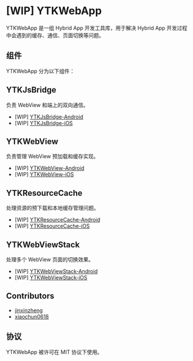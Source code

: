 # [WIP] YTKWebApp

YTKWebApp 是一组 Hybrid App 开发工具库，用于解决 Hybrid App 开发过程中会遇到的缓存、通信、页面切换等问题。

## 组件

YTKWebApp 分为以下组件：

## YTKJsBridge

负责 WebView 和端上的双向通信。

* [WIP] [YTKJsBridge-Android](https://github.com/yuantiku/YTKJsBridge-Android)
* [WIP] [YTKJsBridge-iOS](https://github.com/yuantiku/YTKJsBridge-iOS)

## YTKWebView

负责管理 WebView 预加载和缓存实现。

* [WIP] [YTKWebView-Android](https://github.com/yuantiku/YTKWebView-Android)
* [WIP] [YTKWebView-iOS](https://github.com/yuantiku/YTKWebView-iOS)

## YTKResourceCache

处理资源的预下载和本地缓存管理问题。

* [WIP] [YTKResourceCache-Android](https://github.com/yuantiku/YTKResourceCache-Android)
* [WIP] [YTKResourceCache-iOS](https://github.com/yuantiku/YTKResourceCache-iOS)

## YTKWebViewStack

处理多个 WebView 页面的切换效果。

* [WIP] [YTKWebViewStack-Android](https://github.com/yuantiku/YTKWebViewStack-Android)
* [WIP] [YTKWebViewStack-iOS](https://github.com/yuantiku/YTKWebViewStack-iOS)

## Contributors

* [jinxinzheng](https://github.com/jinxinzheng)
* [xiaochun0618](https://github.com/xiaochun0618)

## 协议

YTKWebApp 被许可在 MIT 协议下使用。
